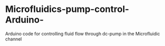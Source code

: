 # Microfluidics-pump-control-Arduino-
Arduino code for controlling fluid flow through dc-pump in the Microfluidic channel

